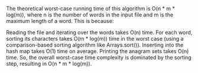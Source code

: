 The theoretical worst-case running time of this algorithm is O(n * m * log(m)), where n is the number of words in the input file and m is the maximum length of a word. This is because:

Reading the file and iterating over the words takes O(n) time.
For each word, sorting its characters takes O(m * log(m)) time in the worst case (using a comparison-based sorting algorithm like Arrays.sort()).
Inserting into the hash map takes O(1) time on average.
Printing the anagram sets takes O(n) time.
So, the overall worst-case time complexity is dominated by the sorting step, resulting in O(n * m * log(m)).